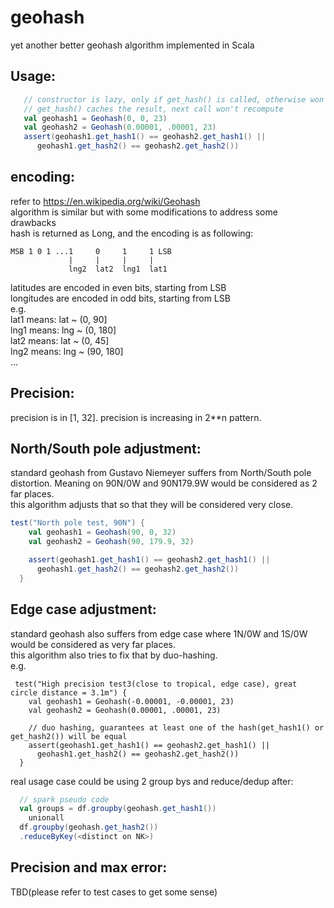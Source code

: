 # geohash
yet another better geohash algorithm implemented in Scala

## Usage:
```scala
   // constructor is lazy, only if get_hash() is called, otherwise won't evaluate
   // get_hash() caches the result, next call won't recompute 
   val geohash1 = Geohash(0, 0, 23)
   val geohash2 = Geohash(0.00001, .00001, 23)
   assert(geohash1.get_hash1() == geohash2.get_hash1() ||
      geohash1.get_hash2() == geohash2.get_hash2())
```

## encoding:
refer to https://en.wikipedia.org/wiki/Geohash  
algorithm is similar but with some modifications to address some drawbacks  
hash is returned as Long, and the encoding is as following:  
```
MSB 1 0 1 ...1     0     1     1 LSB
             |     |     |     |
             lng2  lat2  lng1  lat1
```
latitudes are encoded in even bits, starting from LSB  
longitudes are encoded in odd bits, starting from LSB  
e.g.  
lat1 means: lat ~ (0, 90]  
lng1 means: lng ~ (0, 180]  
lat2 means: lat ~ (0, 45]  
lng2 means: lng ~ (90, 180]  
...
## Precision:
precision is in [1, 32]. precision is increasing in 2**n pattern.

## North/South pole adjustment:
standard geohash from Gustavo Niemeyer suffers from North/South pole distortion. Meaning on 90N/0W and 90N179.9W would be considered as 2 far places.  
this algorithm adjusts that so that they will be considered very close.  
```scala
test("North pole test, 90N") {
    val geohash1 = Geohash(90, 0, 32)
    val geohash2 = Geohash(90, 179.9, 32)

    assert(geohash1.get_hash1() == geohash2.get_hash1() ||
      geohash1.get_hash2() == geohash2.get_hash2())
  }
```

## Edge case adjustment:
standard geohash also suffers from edge case where 1N/0W and 1S/0W would be considered as very far places.  
this algorithm also tries to fix that by duo-hashing.  
e.g.
```
 test("High precision test3(close to tropical, edge case), great circle distance = 3.1m") {
    val geohash1 = Geohash(-0.00001, -0.00001, 23)
    val geohash2 = Geohash(0.00001, .00001, 23)

    // duo hashing, guarantees at least one of the hash(get_hash1() or get_hash2()) will be equal
    assert(geohash1.get_hash1() == geohash2.get_hash1() ||
      geohash1.get_hash2() == geohash2.get_hash2())
  }
```
real usage case could be using 2 group bys and reduce/dedup after:
```scala
  // spark pseudo code
  val groups = df.groupby(geohash.get_hash1())
    unionall
  df.groupby(geohash.get_hash2())
  .reduceByKey(<distinct on NK>)
```

## Precision and max error:
TBD(please refer to test cases to get some sense)

